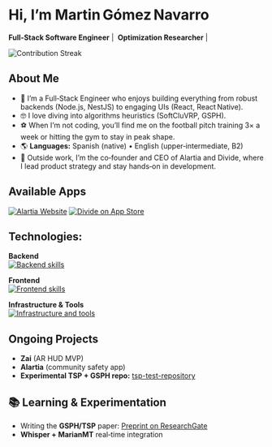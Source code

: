 <h1 align="start">Hi, I’m <strong>Martin Gómez Navarro</strong></h1>
<p align="start">
  <strong>Full‑Stack Software Engineer</strong> | 
  <strong>Optimization Researcher</strong> | 
</p>

![Contribution Streak](https://github-readme-streak-stats.herokuapp.com?user=incfDevuser&theme=default)

## About Me

- 💼 I’m a Full‑Stack Engineer who enjoys building everything from robust backends (Node.js, NestJS) to engaging UIs (React, React Native).  
- 🤓 I love diving into algorithms heuristics (SoftCluVRP, GSPH). 
- ⚽ When I’m not coding, you’ll find me on the football pitch training 3× a week or hitting the gym to stay in peak shape.  
- 🌎 **Languages:** Spanish (native) • English (upper‑intermediate, B2)
- 🚀 Outside work, I’m the co‑founder and CEO of Alartia and Divide, where I lead product strategy and stay hands‑on in development.  

## Available Apps  
[![Alartia Website](https://img.shields.io/badge/Alartia–Website-00C853?logo=internet-explorer&style=for-the-badge)](https://alartia.cl)  [![Divide on App Store](https://img.shields.io/badge/Divide–AppStore-FA3E3E?logo=app-store&style=for-the-badge)](https://apps.apple.com/search?term=Divide%20-%20gastos%20compartidos)

## Technologies:

**Backend**  
<a href="https://skillicons.dev" title="Backend">
  <img src="https://skillicons.dev/icons?i=nestjs,nodejs,ts,express,py,graphql,mongodb,postgres,prisma,supabase" alt="Backend skills" />
</a>

**Frontend**  
<a href="https://skillicons.dev" title="Frontend">
  <img src="https://skillicons.dev/icons?i=js,ts,react,redux,tailwind,html,css,vite" alt="Frontend skills" />
</a>

**Infrastructure & Tools**  
<a href="https://skillicons.dev" title="Infrastructure & Tools">
  <img src="https://skillicons.dev/icons?i=git,github,vscode,postman,androidstudio,docker" alt="Infrastructure and tools" />
</a>

## Ongoing Projects  
- **Zai** (AR HUD MVP)  
- **Alartia** (community safety app)  
- **Experimental TSP + GSPH repo:** [tsp-test-repository](https://github.com/incfDevuser/tsp-test-repository)

## 📚 Learning & Experimentation  
- Writing the **GSPH/TSP** paper: [Preprint on ResearchGate](https://www.researchgate.net/publication/391219232_GSPH_Heuristica_de_Particion_Espacial_Una_Heuristica_Espacial_Jerarquica_para_el_Problema_del_Agente_Viajero)  
- **Whisper + MarianMT** real‑time integration  

